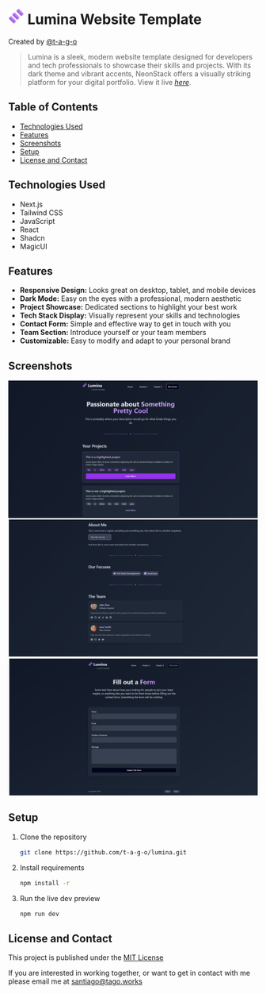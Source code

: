 # <img src="./readme/icon.png" width="32" height="32" alt="Lumina Logo"> Lumina Website Template
Created by [@t-a-g-o](https://github.com/t-a-g-o)

> Lumina is a sleek, modern website template designed for developers and tech professionals to showcase their skills and projects. With its dark theme and vibrant accents, NeonStack offers a visually striking platform for your digital portfolio.
> View it live [_here_](https://tago.works).

## Table of Contents
* [Technologies Used](#technologies-used)
* [Features](#features)
* [Screenshots](#screenshots)
* [Setup](#setup)
* [License and Contact](#license-and-contact)

## Technologies Used
- Next.js
- Tailwind CSS
- JavaScript
- React
- Shadcn
- MagicUI

## Features
- **Responsive Design:** Looks great on desktop, tablet, and mobile devices
- **Dark Mode:** Easy on the eyes with a professional, modern aesthetic
- **Project Showcase:** Dedicated sections to highlight your best work
- **Tech Stack Display:** Visually represent your skills and technologies
- **Contact Form:** Simple and effective way to get in touch with you
- **Team Section:** Introduce yourself or your team members
- **Customizable:** Easy to modify and adapt to your personal brand


## Screenshots
![Showcase 1](./readme/showcase1.png)
![Showcase 3](./readme/showcase3.png)
![Showcase 2](./readme/showcase2.png)


## Setup
1. Clone the repository
    ```sh
    git clone https://github.com/t-a-g-o/lumina.git
    ```

2. Install requirements
    ```sh
    npm install -r
    ```

3. Run the live dev preview
    ```sh
    npm run dev
    ```

## License and Contact
This project is published under the [MIT License](./LICENSE)

If you are interested in working together, or want to get in contact with me please email me at santiago@tago.works